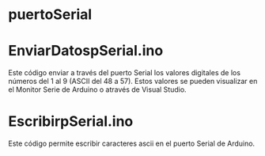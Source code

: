 # puertoSerial
# EnviarDatospSerial.ino
Este código enviar a través del puerto Serial los valores digitales de los números del 1 al 9 (ASCII del 48 a 57).
Estos valores se pueden visualizar en el Monitor Serie de Arduino o através de Visual Studio.

# EscribirpSerial.ino
Este código permite escribir caracteres ascii en el puerto Serial de Arduino.
